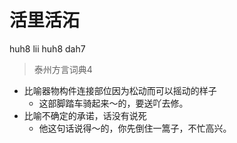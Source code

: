 # 活里活沰
huh8 lii huh8 dah7
> 泰州方言词典4
- 比喻器物构件连接部位因为松动而可以摇动的样子
  - 这部脚踏车骑起来～的，要送吖去修。
- 比喻不确定的承诺，话没有说死
  - 他这句话说得～的，你先倒住一篙子，不忙高兴。
